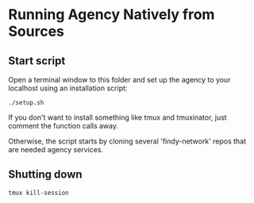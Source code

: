 # Running Agency Natively from Sources

## Start script

Open a terminal window to this folder and set up the agency to your localhost
using an installation script:

```shell
./setup.sh
```

If you don't want to install something like tmux and tmuxinator, just comment
the function calls away.

Otherwise, the script starts by cloning several 'findy-network' repos that are needed
agency services.

## Shutting down

`tmux kill-session`

